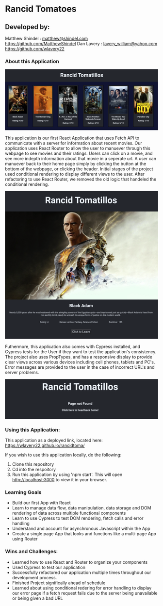 # Rancid Tomatoes

## Developed by:
  Matthew Shindel : <matthew@shindel.com> <https://github.com/MatthewShindel>
  Dan Lavery : <lavery_william@yahoo.com> <https://github.com/wlavery22>
  
### About this Application

![Home Page](public/HomePage.png)


This application is our first React Application that uses Fetch API to communicate with a server for information about recent movies. Our application uses React Router to allow the user to manuever through this webpage to see movies and their ratings. Users can click on a movie, and see more indepth information about that movie in a seperate url. A user can manuever back to their home page simply by clicking the button at the bottom of the webpage, or clicking the header. Initial stages of the project used conditional rendering to display different views to the user. After refactoring to use React Router, we removed the old logic that handeled the conditional rendering.

![Home Page](public/Single-Movie.png)

Futhermore, this application also comes with Cypress installed, and Cypress tests for the User if they want to test the application's consistency. The project also uses PropTypes, and has a responsive display to provide clear views across various devices including cell phones, tablets and PC's. Error messages are provided to the user in the case of incorrect URL's and server problems.

![Home Page](public/Error-Page.png)

### Using this Application:

This application as a deployed link, located here:
<https://wlavery22.github.io/rancidtoma/>

If you wish to use this application locally, do the following:
1. Clone this repository
2. Cd into the respoitory
3. Run this application by using 'npm start'. This will open [http://localhost:3000](http://localhost:3000) to view it in your browser.

### Learning Goals
- Build our first App with React
- Learn to manage data flow, data manipulation, data storage and DOM rendering of data across multiple functional components
- Learn to use Cypress to test DOM rendering, fetch calls and error handling
- Understand and account for asynchronous Javascript within the App
- Create a single page App that looks and functions like a multi-page App using Router

### Wins and Challenges:
- Learned how to use React and Router to organize your components
- Used Cypress to test our application
- Successfully refactored our application multiple times throughout our development process.
- Finished Project significally ahead of schedule
- Learned about using conditional redering for error handling to display our error page if a fetch request fails due to the server being unavailable or being given a bad URL

